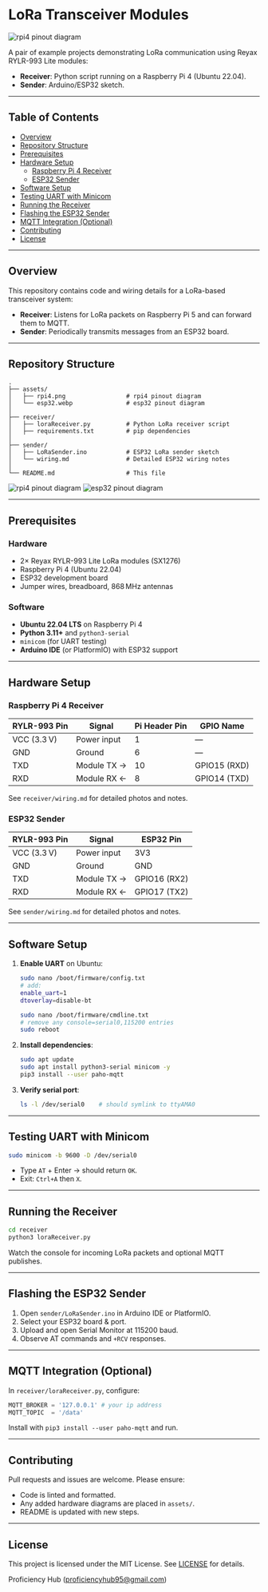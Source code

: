 # LoRa Transceiver Modules

![rpi4 pinout diagram](assets/)

A pair of example projects demonstrating LoRa communication using Reyax RYLR-993 Lite modules:

- **Receiver**: Python script running on a Raspberry Pi 4 (Ubuntu 22.04).
- **Sender**: Arduino/ESP32 sketch.

---

## Table of Contents

- [Overview](#overview)
- [Repository Structure](#repository-structure)
- [Prerequisites](#prerequisites)
- [Hardware Setup](#hardware-setup)
  - [Raspberry Pi 4 Receiver](#raspberry-pi-4-receiver)
  - [ESP32 Sender](#esp32-sender)
- [Software Setup](#software-setup)
- [Testing UART with Minicom](#testing-uart-with-minicom)
- [Running the Receiver](#running-the-receiver)
- [Flashing the ESP32 Sender](#flashing-the-esp32-sender)
- [MQTT Integration (Optional)](#mqtt-integration-optional)
- [Contributing](#contributing)
- [License](#license)

---

## Overview

This repository contains code and wiring details for a LoRa-based transceiver system:

- **Receiver**: Listens for LoRa packets on Raspberry Pi 5 and can forward them to MQTT.
- **Sender**: Periodically transmits messages from an ESP32 board.

---

## Repository Structure

```plain
.
├── assets/
│   ├── rpi4.png                 # rpi4 pinout diagram
│   └── esp32.webp               # esp32 pinout diagram
│
├── receiver/
│   ├── loraReceiver.py          # Python LoRa receiver script
│   ├── requirements.txt         # pip dependencies
│
├── sender/
│   ├── LoRaSender.ino           # ESP32 LoRa sender sketch
│   └── wiring.md                # Detailed ESP32 wiring notes
│
└── README.md                    # This file
```

![rpi4 pinout diagram](assets/rpi4.png)
![esp32 pinout diagram](assets/esp32.webp)

---

## Prerequisites

### Hardware

- 2× Reyax RYLR-993 Lite LoRa modules (SX1276)
- Raspberry Pi 4 (Ubuntu 22.04)
- ESP32 development board
- Jumper wires, breadboard, 868 MHz antennas

### Software

- **Ubuntu 22.04 LTS** on Raspberry Pi 4
- **Python 3.11+** and `python3-serial`
- `minicom` (for UART testing)
- **Arduino IDE** (or PlatformIO) with ESP32 support

---

## Hardware Setup

### Raspberry Pi 4 Receiver



| RYLR-993 Pin | Signal      | Pi Header Pin | GPIO Name    |
| ------------ | ----------- | ------------- | ------------ |
| VCC (3.3 V)  | Power input | 1             | —            |
| GND          | Ground      | 6             | —            |
| TXD          | Module TX → | 10            | GPIO15 (RXD) |
| RXD          | Module RX ← | 8             | GPIO14 (TXD) |

See `receiver/wiring.md` for detailed photos and notes.

### ESP32 Sender



| RYLR-993 Pin | Signal      | ESP32 Pin    |
| ------------ | ----------- | ------------ |
| VCC (3.3 V)  | Power input | 3V3          |
| GND          | Ground      | GND          |
| TXD          | Module TX → | GPIO16 (RX2) |
| RXD          | Module RX ← | GPIO17 (TX2) |

See `sender/wiring.md` for detailed photos and notes.

---

## Software Setup

1. **Enable UART** on Ubuntu:

   ```bash
   sudo nano /boot/firmware/config.txt
   # add:
   enable_uart=1
   dtoverlay=disable-bt

   sudo nano /boot/firmware/cmdline.txt
   # remove any console=serial0,115200 entries
   sudo reboot
   ```

2. **Install dependencies**:

   ```bash
   sudo apt update
   sudo apt install python3-serial minicom -y
   pip3 install --user paho-mqtt
   ```

3. **Verify serial port**:

   ```bash
   ls -l /dev/serial0    # should symlink to ttyAMA0
   ```

---

## Testing UART with Minicom

```bash
sudo minicom -b 9600 -D /dev/serial0
```

- Type `AT` + Enter → should return `OK`.
- Exit: `Ctrl+A` then `X`.

---

## Running the Receiver

```bash
cd receiver
python3 loraReceiver.py
```

Watch the console for incoming LoRa packets and optional MQTT publishes.

---

## Flashing the ESP32 Sender

1. Open `sender/LoRaSender.ino` in Arduino IDE or PlatformIO.
2. Select your ESP32 board & port.
3. Upload and open Serial Monitor at 115200 baud.
4. Observe AT commands and `+RCV` responses.

---

## MQTT Integration (Optional)

In `receiver/loraReceiver.py`, configure:

```python
MQTT_BROKER = '127.0.0.1' # your ip address
MQTT_TOPIC  = '/data'
```

Install with `pip3 install --user paho-mqtt` and run.

---

## Contributing

Pull requests and issues are welcome. Please ensure:

- Code is linted and formatted.
- Any added hardware diagrams are placed in `assets/`.
- README is updated with new steps.

---

## License

This project is licensed under the MIT License. See [LICENSE](LICENSE) for details.

Proficiency Hub ([proficiencyhub95@gmail.com](mailto\:proficiencyhub95@gmail.com))

